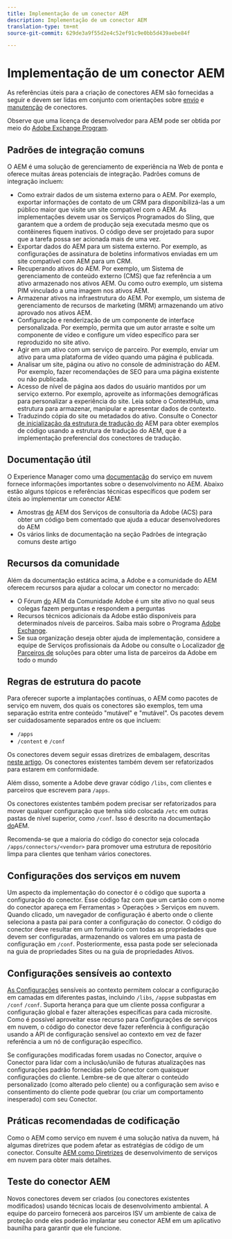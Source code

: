 ```yaml
---
title: Implementação de um conector AEM
description: Implementação de um conector AEM
translation-type: tm+mt
source-git-commit: 629de3a9f55d2e4c52ef91c9e0bb5d439aebe84f

---
```



Implementação de um conector AEM
=============================

As referências úteis para a criação de conectores [](https://www.adobe.io/apis/experiencecloud/aem/aemconnectors.html) AEM são fornecidas a seguir e devem ser lidas em conjunto com orientações sobre [envio](submit.md) e [manutenção](maintain.md) de conectores.

Observe que uma licença de desenvolvedor para AEM pode ser obtida por meio do [Adobe Exchange Program](https://marketing.adobe.com/resources/content/resources/exchange-partner-program.html).

Padrões de integração comuns
---------------------------

O AEM é uma solução de gerenciamento de experiência na Web de ponta e oferece muitas áreas potenciais de integração. Padrões comuns de integração incluem:

* Como extrair dados de um sistema externo para o AEM. Por exemplo, exportar informações de contato de um CRM para disponibilizá-las a um público maior que visite um site compatível com o AEM.  As implementações devem usar os Serviços [](https://sling.apache.org/documentation/bundles/apache-sling-eventing-and-job-handling.html#scheduled-jobs)Programados do Sling, que garantem que a ordem de produção seja executada mesmo que os contêineres fiquem inativos. O código deve ser projetado para supor que a tarefa possa ser acionada mais de uma vez.
* Exportar dados do AEM para um sistema externo. Por exemplo, as configurações de assinatura de boletins informativos enviadas em um site compatível com AEM para um CRM.
* Recuperando ativos do AEM. Por exemplo, um Sistema de gerenciamento de conteúdo externo (CMS) que faz referência a um ativo armazenado nos ativos AEM. Ou como outro exemplo, um sistema PIM vinculado a uma imagem nos ativos AEM.
* Armazenar ativos na infraestrutura do AEM. Por exemplo, um sistema de gerenciamento de recursos de marketing (MRM) armazenando um ativo aprovado nos ativos AEM.
* Configuração e renderização de um componente de interface personalizada. Por exemplo, permita que um autor arraste e solte um componente de vídeo e configure um vídeo específico para ser reproduzido no site ativo.
* Agir em um ativo com um serviço de parceiro. Por exemplo, enviar um ativo para uma plataforma de vídeo quando uma página é publicada.
* Analisar um site, página ou ativo no console de administração do AEM. Por exemplo, fazer recomendações de SEO para uma página existente ou não publicada.
* Acesso de nível de página aos dados do usuário mantidos por um serviço externo. Por exemplo, aproveite as informações demográficas para personalizar a experiência do site. Leia sobre o ContextHub, uma estrutura para armazenar, manipular e apresentar dados de contexto.
* Traduzindo cópia do site ou metadados do ativo. Consulte o Conector [de inicialização da estrutura de tradução do](https://github.com/Adobe-Marketing-Cloud/aem-translation-framework-bootstrap-connector) AEM para obter exemplos de código usando a estrutura de tradução do AEM, que é a implementação preferencial dos conectores de tradução.


Documentação útil
--------------------

O Experience Manager como uma [documentação](../overview/introduction.md) do serviço em nuvem fornece informações importantes sobre o desenvolvimento no AEM. Abaixo estão alguns tópicos e referências técnicas específicos que podem ser úteis ao implementar um conector AEM:

* Amostras [de](http://adobe-consulting-services.github.io/acs-aem-samples/) AEM dos Serviços de consultoria da Adobe (ACS) para obter um código bem comentado que ajuda a educar desenvolvedores do AEM
* Os vários links de documentação na seção Padrões de integração comuns deste artigo

Recursos da comunidade
--------------------

Além da documentação estática acima, a Adobe e a comunidade do AEM oferecem recursos para ajudar a colocar um conector no mercado:

* O Fórum [do](http://help-forums.adobe.com/content/adobeforums/en/experience-manager-forum/adobe-experience-manager.html) AEM da Comunidade Adobe é um site ativo no qual seus colegas fazem perguntas e respondem a perguntas
* Recursos técnicos adicionais da Adobe estão disponíveis para determinados níveis de parceiros. Saiba mais sobre o Programa [Adobe Exchange](https://marketing.adobe.com/resources/content/resources/exchange-partner-program.html).
* Se sua organização deseja obter ajuda de implementação, considere a equipe de Serviços [](http://www.adobe.com/marketing-cloud/service-support/professional-consulting-training.html) profissionais da Adobe ou consulte o Localizador [de Parceiros de](https://solutionpartners.adobe.com/home/partnerFinder.html) soluções para obter uma lista de parceiros da Adobe em todo o mundo

Regras de estrutura do pacote
-----------------------

Para oferecer suporte a implantações contínuas, o AEM como pacotes de serviço em nuvem, dos quais os conectores são exemplos, tem uma separação estrita entre conteúdo &quot;mutável&quot; e &quot;mutável&quot;. Os pacotes devem ser cuidadosamente separados entre os que incluem:

* `/apps`
* `/content` e `/conf`

Os conectores devem seguir essas diretrizes de embalagem, descritas [neste artigo](/help/implementing/developing/introduction/aem-project-content-package-structure.md). Os conectores existentes também devem ser refatorizados para estarem em conformidade.

Além disso, somente a Adobe deve gravar código `/libs`, com clientes e parceiros que escrevem para `/apps`.

Os conectores existentes também podem precisar ser refatorizados para mover qualquer configuração que tenha sido colocada `/etc` em outras pastas de nível superior, como `/conf`. Isso é descrito na documentação [do](https://helpx.adobe.com/experience-manager/6-5/sites/deploying/using/repository-restructuring.html)AEM.

Recomenda-se que a maioria do código do conector seja colocada `/apps/connectors/<vendor>` para promover uma estrutura de repositório limpa para clientes que tenham vários conectores.

Configurações dos serviços em nuvem
-----------------------------

Um aspecto da implementação do conector é o código que suporta a configuração do conector. Esse código faz com que um cartão com o nome do conector apareça em Ferramentas > Operações > Serviços em nuvem. Quando clicado, um navegador de configuração é aberto onde o cliente seleciona a pasta pai para conter a configuração do conector. O código do conector deve resultar em um formulário com todas as propriedades que devem ser configuradas, armazenando os valores em uma pasta de configuração em `/conf`. Posteriormente, essa pasta pode ser selecionada na guia de propriedades Sites ou na guia de propriedades Ativos.


Configurações sensíveis ao contexto
-----------------------------

[As Configurações](https://sling.apache.org/documentation/bundles/context-aware-configuration/context-aware-configuration.html) sensíveis ao contexto permitem colocar a configuração em camadas em diferentes pastas, incluindo `/libs`, `/apps`e subpastas em `/conf` `/conf`. Suporta herança para que um cliente possa configurar a configuração global e fazer alterações específicas para cada microsite. Como é possível aproveitar esse recurso para Configurações de serviços em nuvem, o código do conector deve fazer referência à configuração usando a API de configuração sensível ao contexto em vez de fazer referência a um nó de configuração específico.

Se configurações modificadas forem usadas no Conector, arquive o Conector para lidar com a inclusão/união de futuras atualizações nas configurações padrão fornecidas pelo Conector com quaisquer configurações do cliente. Lembre-se de que alterar o conteúdo personalizado (como alterado pelo cliente) ou a configuração sem aviso e consentimento do cliente pode quebrar (ou criar um comportamento inesperado) com seu Conector.

Práticas recomendadas de codificação
----------------------

Como o AEM como serviço em nuvem é uma solução nativa da nuvem, há algumas diretrizes que podem afetar as estratégias de código de um conector. Consulte [AEM como Diretrizes](/help/implementing/developing/introduction/development-guidelines.md) de desenvolvimento de serviços em nuvem para obter mais detalhes.

Teste do conector AEM
-------------------------

Novos conectores devem ser criados (ou conectores existentes modificados) usando técnicas locais de desenvolvimento ambiental. A equipe do parceiro fornecerá aos parceiros ISV um ambiente de caixa de proteção onde eles poderão implantar seu conector AEM em um aplicativo baunilha para garantir que ele funcione.
